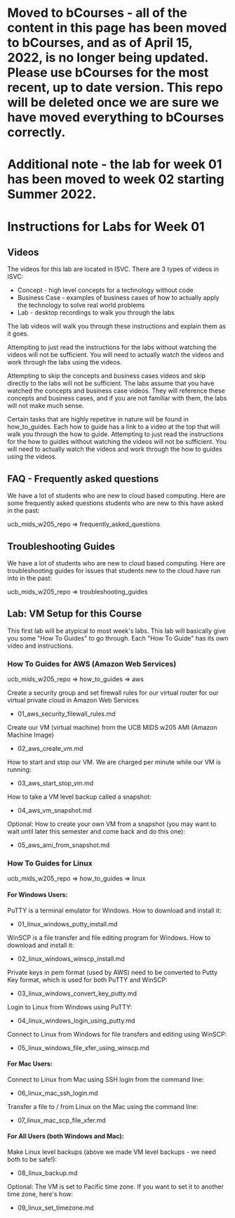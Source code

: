 # Moved to bCourses - all of the content in this page has been moved to bCourses, and as of April 15, 2022, is no longer being updated.  Please use bCourses for the most recent, up to date version. This repo will be deleted once we are sure we have moved everything to bCourses correctly.

# Additional note - the lab for week 01 has been moved to week 02 starting Summer 2022.  

# Instructions for Labs for Week 01

## Videos

The videos for this lab are located in ISVC.  There are 3 types of videos in ISVC:
* Concept - high level concepts for a technology without code
* Business Case - examples of business cases of how to actually apply the technology to solve real world problems
* Lab - desktop recordings to walk you through the labs

The lab videos will walk you through these instructions and explain them as it goes.

Attempting to just read the instructions for the labs without watching the videos will not be sufficient.  You will need to actually watch the videos and work through the labs using the videos.

Attempting to skip the concepts and business cases videos and skip directly to the labs will not be sufficient.  The labs assume that you have watched the concepts and business case videos.  They will reference these concepts and business cases, and if you are not familiar with them, the labs will not make much sense.

Certain tasks that are highly repetitve in nature will be found in how_to_guides.  Each how to guide has a link to a video at the top that will walk you through the how to guide.  Attempting to just read the instructions for the how to guides without watching the videos will not be sufficient.  You will need to actually watch the videos and work through the how to guides using the videos.

## FAQ - Frequently asked questions

We have a lot of students who are new to cloud based computing.  Here are some frequently asked questions students who are new to this have asked in the past:

ucb_mids_w205_repo => frequently_asked_questions

## Troubleshooting Guides 

We have a lot of students who are new to cloud based computing.  Here are troubleshooting guides for issues that students new to the cloud have run into in the past:

ucb_mids_w205_repo => troubleshooting_guides

## Lab: VM Setup for this Course

This first lab will be atypical to most week's labs.  This lab will basically give you some "How To Guides" to go through.  Each "How To Guide" has its own video and instructions. 

### How To Guides for AWS (Amazon Web Services)

ucb_mids_w205_repo => how_to_guides => aws

Create a security group and set firewall rules for our virtual router for our virtual private cloud in Amazon Web Services
* 01_aws_security_filewall_rules.md

Create our VM (virtual machine) from the UCB MIDS w205 AMI (Amazon Machine Image)
* 02_aws_create_vm.md

How to start and stop our VM.  We are charged per minute while our VM is running:
* 03_aws_start_stop_vm.md

How to take a VM level backup called a snapshot:
* 04_aws_vm_snapshot.md

Optional: How to create your own VM from a snapshot (you may want to wait until later this semester and come back and do this one):
* 05_aws_ami_from_snapshot.md

### How To Guides for Linux

ucb_mids_w205_repo => how_to_guides => linux

#### For Windows Users:

PuTTY is a terminal emulator for Windows. How to download and install it:
* 01_linux_windows_putty_install.md

WinSCP is a file transfer and file editing program for Windows.  How to download and install it:
* 02_linux_windows_winscp_install.md

Private keys in pem format (used by AWS) need to be converted to Putty Key format, which is used for both PuTTY and WinSCP:
* 03_linux_windows_convert_key_putty.md

Login to Linux from Windows using PuTTY:
* 04_linux_windows_login_using_putty.md

Connect to Linux from Windows for file transfers and editing using WinSCP:
* 05_linux_windows_file_xfer_using_winscp.md

#### For Mac Users:

Connect to Linux from Mac using SSH login from the command line:
* 06_linux_mac_ssh_login.md

Transfer a file to / from Linux on the Mac using the command line:
* 07_linux_mac_scp_file_xfer.md

#### For All Users (both Windows and Mac):

Make Linux level backups (above we made VM level backups - we need both to be safe!):
* 08_linux_backup.md

Optional: The VM is set to Pacific time zone. If you want to set it to another time zone, here's how:
* 09_linux_set_timezone.md



